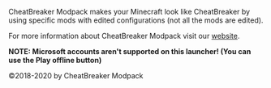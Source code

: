 CheatBreaker Modpack makes your Minecraft look like CheatBreaker by using specific mods with edited configurations (not all the mods are edited).


For more information about CheatBreaker Modpack visit our [website](https://CheatBreakerModpack.tk).

**NOTE: Microsoft accounts aren't supported on this launcher! (You can use the Play offline button)**

©2018-2020 by CheatBreaker Modpack
